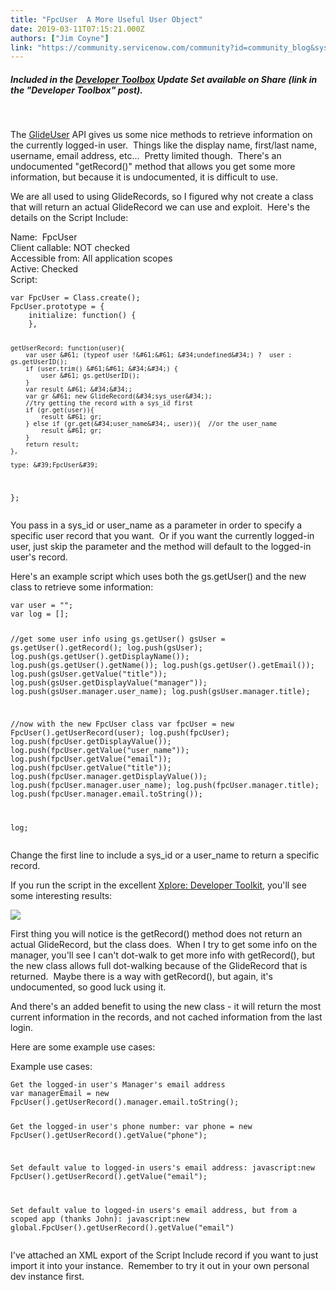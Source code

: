 ```yaml
---
title: "FpcUser  A More Useful User Object"
date: 2019-03-11T07:15:21.000Z
authors: ["Jim Coyne"]
link: "https://community.servicenow.com/community?id=community_blog&sys_id=343a6f2adb84f70023f4a345ca96195d"
---
```

<h5>Included in the <a href="community?id&#61;community_blog&amp;sys_id&#61;b3c843aadb892b40fece0b55ca961906" rel="nofollow">Developer Toolbox</a> Update Set available on Share (link in the &#34;Developer Toolbox&#34; post).</h5>
<p> </p>
<p>The <a href="https://developer.servicenow.com/app.do#!/api_doc?v&#61;madrid&amp;id&#61;GUserAPI" rel="nofollow">GlideUser</a> API gives us some nice methods to retrieve information on the currently logged-in user.  Things like the display name, first/last name, username, email address, etc...  Pretty limited though.  There&#39;s an undocumented &#34;getRecord()&#34; method that allows you get some more information, but because it is undocumented, it is difficult to use.</p>
<p>We are all used to using GlideRecords, so I figured why not create a class that will return an actual GlideRecord we can use and exploit.  Here&#39;s the details on the Script Include:</p>
<p>Name:  FpcUser<br />Client callable: NOT checked<br />Accessible from: All application scopes<br />Active: Checked<br />Script:</p>
<pre class="language-javascript"><code>var FpcUser &#61; Class.create();
FpcUser.prototype &#61; {
	initialize: function() {
	},

	getUserRecord: function(user){
		var user &#61; (typeof user !&#61;&#61; &#34;undefined&#34;) ?  user : gs.getUserID();
		if (user.trim() &#61;&#61; &#34;&#34;) {
			user &#61; gs.getUserID();
		}
		var result &#61; &#34;&#34;;
		var gr &#61; new GlideRecord(&#34;sys_user&#34;);
		//try getting the record with a sys_id first
		if (gr.get(user)){
			result &#61; gr;
		} else if (gr.get(&#34;user_name&#34;, user)){  //or the user_name
			result &#61; gr;
		}
		return result;
	},

	type: &#39;FpcUser&#39;
};</code></pre>
<p>You pass in a sys_id or user_name as a parameter in order to specify a specific user record that you want.  Or if you want the currently logged-in user, just skip the parameter and the method will default to the logged-in user&#39;s record.</p>
<p>Here&#39;s an example script which uses both the gs.getUser() and the new class to retrieve some information:</p>
<pre class="language-javascript"><code>var user &#61; &#34;&#34;;
var log &#61; [];

//get some user info using gs.getUser()
gsUser &#61; gs.getUser().getRecord();
log.push(gsUser);
log.push(gs.getUser().getDisplayName());
log.push(gs.getUser().getName());
log.push(gs.getUser().getEmail());
log.push(gsUser.getValue(&#34;title&#34;));
log.push(gsUser.getDisplayValue(&#34;manager&#34;));
log.push(gsUser.manager.user_name);
log.push(gsUser.manager.title);

//now with the new FpcUser class
var fpcUser &#61; new FpcUser().getUserRecord(user);
log.push(fpcUser);
log.push(fpcUser.getDisplayValue());
log.push(fpcUser.getValue(&#34;user_name&#34;));
log.push(fpcUser.getValue(&#34;email&#34;));
log.push(fpcUser.getValue(&#34;title&#34;));
log.push(fpcUser.manager.getDisplayValue());
log.push(fpcUser.manager.user_name);
log.push(fpcUser.manager.title);
log.push(fpcUser.manager.email.toString());

log;</code></pre>
<p>Change the first line to include a sys_id or a user_name to return a specific record.</p>
<p>If you run the script in the excellent <a href="https://developer.servicenow.com/app.do#!/share/contents/9650888_xplore_developer_toolkit?t&#61;PRODUCT_DETAILS" rel="nofollow">Xplore: Developer Toolkit</a>, you&#39;ll see some interesting results:</p>
<p><img src="https://community.servicenow.com/b27337aadb08f70023f4a345ca961918.iix" /></p>
<p>First thing you will notice is the getRecord() method does not return an actual GlideRecord, but the class does.  When I try to get some info on the manager, you&#39;ll see I can&#39;t dot-walk to get more info with getRecord(), but the new class allows full dot-walking because of the GlideRecord that is returned.  Maybe there is a way with getRecord(), but again, it&#39;s undocumented, so good luck using it.</p>
<p>And there&#39;s an added benefit to using the new class - it will return the most current information in the records, and not cached information from the last login.</p>
<p>Here are some example use cases:</p>
<p>Example use cases:</p>
<pre class="language-javascript"><code>Get the logged-in user&#39;s Manager&#39;s email address
var managerEmail &#61; new FpcUser().getUserRecord().manager.email.toString();

Get the logged-in user&#39;s phone number:
var phone &#61; new FpcUser().getUserRecord().getValue(&#34;phone&#34;);

Set default value to logged-in users&#39;s email address:
javascript:new FpcUser().getUserRecord().getValue(&#34;email&#34;);

Set default value to logged-in users&#39;s email address, but from a scoped app (thanks John):
javascript:new global.FpcUser().getUserRecord().getValue(&#34;email&#34;)</code></pre>
<p>I&#39;ve attached an XML export of the Script Include record if you want to just import it into your instance.  Remember to try it out in your own personal dev instance first.</p>